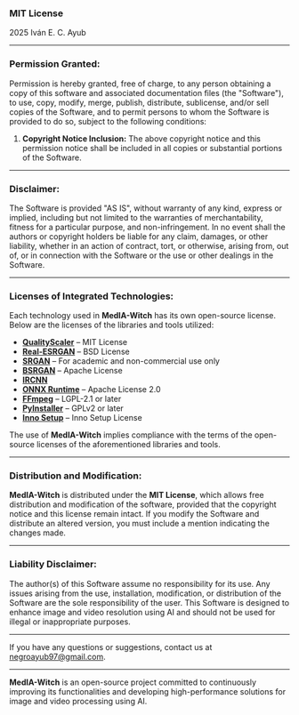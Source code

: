 ### **MIT License**

2025 Iván E. C. Ayub

---

### **Permission Granted:**

Permission is hereby granted, free of charge, to any person obtaining a copy of this software and associated documentation files (the "Software"), to use, copy, modify, merge, publish, distribute, sublicense, and/or sell copies of the Software, and to permit persons to whom the Software is provided to do so, subject to the following conditions:

1. **Copyright Notice Inclusion:**
   The above copyright notice and this permission notice shall be included in all copies or substantial portions of the Software.

---

### **Disclaimer:**

The Software is provided "AS IS", without warranty of any kind, express or implied, including but not limited to the warranties of merchantability, fitness for a particular purpose, and non-infringement. In no event shall the authors or copyright holders be liable for any claim, damages, or other liability, whether in an action of contract, tort, or otherwise, arising from, out of, or in connection with the Software or the use or other dealings in the Software.

---

### **Licenses of Integrated Technologies:**

Each technology used in **MedIA-Witch** has its own open-source license. Below are the licenses of the libraries and tools utilized:

- **[QualityScaler](https://github.com/Djdefrag/QualityScaler.git)** – MIT License
- **[Real-ESRGAN](https://github.com/xinntao/Real-ESRGAN)** – BSD License
- **[SRGAN](https://github.com/tensorlayer/SRGAN)** – For academic and non-commercial use only
- **[BSRGAN](https://github.com/cszn/BSRGAN)** – Apache License
- **[IRCNN](https://github.com/cszn/IRCNN)**
- **[ONNX Runtime](https://onnxruntime.ai/)** – Apache License 2.0
- **[FFmpeg](https://ffmpeg.org/)** – LGPL-2.1 or later
- **[PyInstaller](https://www.pyinstaller.org/)** – GPLv2 or later
- **[Inno Setup](http://www.jrsoftware.org/isinfo.php)** – Inno Setup License

The use of **MedIA-Witch** implies compliance with the terms of the open-source licenses of the aforementioned libraries and tools.

---

### **Distribution and Modification:**

**MedIA-Witch** is distributed under the **MIT License**, which allows free distribution and modification of the software, provided that the copyright notice and this license remain intact. If you modify the Software and distribute an altered version, you must include a mention indicating the changes made.

---

### **Liability Disclaimer:**

The author(s) of this Software assume no responsibility for its use. Any issues arising from the use, installation, modification, or distribution of the Software are the sole responsibility of the user. This Software is designed to enhance image and video resolution using AI and should not be used for illegal or inappropriate purposes.

---

If you have any questions or suggestions, contact us at [negroayub97@gmail.com](mailto:negroayub97@gmail.com).

---

**MedIA-Witch** is an open-source project committed to continuously improving its functionalities and developing high-performance solutions for image and video processing using AI.
